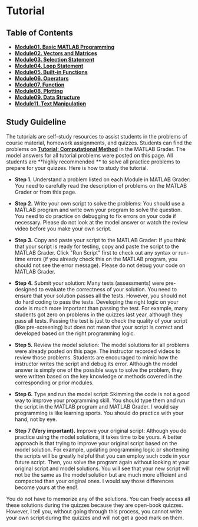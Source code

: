 # Tutorial 

## Table of Contents
- [**Module01. Basic MATLAB Programming**](doc/M01.md)
- [**Module02. Vectors and Matrices**](doc/M02.md)
- [**Module03. Selection Statement**](doc/M03.md) 
- [**Module04. Loop Statement**](doc/M04.md)
- [**Module05. Built-in Functions**](doc/M05.md)
- [**Module06. Operators**](doc/M06.md)
- [**Module07. Function**](doc/M07.md) 
- [**Module08. Plotting**](doc/M08.md)
- [**Module09. Data Structure**](doc/M09.md) 
- [**Module11. Text Manipulation**](doc/M11.md)


## Study Guideline
The tutorials are self-study resources to assist students in the problems of course material, homework assignments, and quizzes. Students can find the problems on [**Tutorial: Computational Method**](https://grader.mathworks.com/courses/18318-tutorial-computational-method) in the MATLAB Grader. The model answers for all tutorial problems were posted on this page. All students are **highly recommended ** to solve all practice problems to prepare for your quizzes. Here is how to study the tutorial. 

* **Step 1.** Understand a problem listed on each Module in MATLAB Grader: You need to carefully read the description of problems on the MATLAB Grader or from this page.

* **Step 2.** Write your own script to solve the problems: You should use a MATLAB program and write own your program to solve the question. You need to do practice on debugging to fix errors on your code if necessary. Please do not look at the model answer or watch the review video before you make your own script.  

* **Step 3.** Copy and paste your script to the MATLAB Grader: If you think that your script is ready for testing, copy and paste the script to the MATLAB Grader. Click "Run Script" first to check out any syntax or run-time errors (if you already check this on the MATLAB program, you should not see the error message). Please do not debug your code on MATLAB Grader. 

* **Step 4.** Submit your solution: Many tests (assessments) were pre-designed to evaluate the correctness of your solution. You need to ensure that your solution passes all the tests. However, you should not do hard coding to pass the tests. Developing the right logic on your code is much more important than passing the test. For example, many students got zero on problems in the quizzes last year, although they pass all tests. Passing the test is just to check the quality of your script (like pre-screening) but does not mean that your script is correct and developed based on the right programming logic.           

* **Step 5.** Review the model solution: The model solutions for all problems were already posted on this page. The instructor recorded videos to review those problems. Students are encouraged to mimic how the instructor writes the script and debug its error. Although the model answer is simply one of the possible ways to solve the problem, they were written based on the key knowledge or methods covered in the corresponding or prior modules.   

* **Step 6.** Type and run the model script: Skimming the code is not a good way to improve your programming skill. You should type them and run the script in the MATLAB program and MATLAB Grader. I would say programming is like learning sports. You should do practice with your hand, not by eye. 

* **Step 7 (Very important).** Improve your original script: Although you do practice using the model solutions, it takes time to be yours. A better approach is that trying to improve your original script based on the model solution. For example, updating programming logic or shortening the scripts will be greatly helpful that you can employ such code in your future script. Then, you solve the program again without looking at your original script and model solutions. You will see that your new script will not be the same as the model solution but are much more efficient and compacted than your original ones. I would say those differences become yours at the end!. 

You do not have to memorize any of the solutions. You can freely access all these solutions during the quizzes because they are open-book quizzes. However, I tell you, without going through this process, you cannot write your own script during the quizzes and will not get a good mark on them. 
 